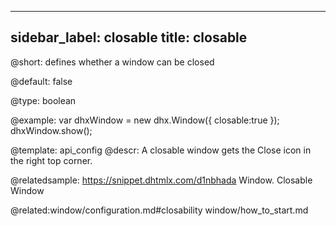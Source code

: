 
---
sidebar_label: closable
title: closable
---          

@short: 
defines whether a window can be closed


@default:
false


@type: boolean

@example: 
var dhxWindow = new dhx.Window({
    closable:true
});
dhxWindow.show();


@template:	api_config
@descr: 
A closable window gets the Close icon in the right top corner.

@relatedsample: https://snippet.dhtmlx.com/d1nbhada	Window. Closable Window

@related:window/configuration.md#closability
window/how_to_start.md